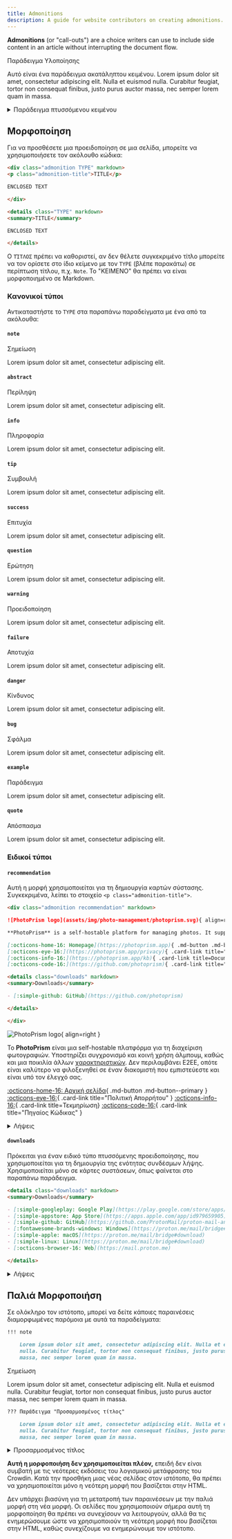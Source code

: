 ```yaml
---
title: Admonitions
description: A guide for website contributors on creating admonitions.
---
```


**Admonitions** (or "call-outs") are a choice writers can use to include side content in an article without interrupting the document flow.

<div class="admonition example" markdown>
<p class="admonition-title">Παράδειγμα Υλοποίησης</p>

Αυτό είναι ένα παράδειγμα ακατάληπτου κειμένου. Lorem ipsum dolor sit amet, consectetur adipiscing elit. Nulla et euismod nulla. Curabitur feugiat, tortor non consequat finibus, justo purus auctor massa, nec semper lorem quam in massa.

</div>

<details class="example" markdown>
<summary>Παράδειγμα πτυσσόμενου κειμένου</summary>

Αυτό είναι ένα παράδειγμα κειμένου. Lorem ipsum dolor sit amet, consectetur adipiscing elit. Nulla et euismod nulla. Curabitur feugiat, tortor non consequat finibus, justo purus auctor massa, nec semper lorem quam in massa.

</details>

## Μορφοποίηση

Για να προσθέσετε μια προειδοποίηση σε μια σελίδα, μπορείτε να χρησιμοποιήσετε τον ακόλουθο κώδικα:

```markdown title="Admonition"
<div class="admonition TYPE" markdown>
<p class="admonition-title">TITLE</p>

ENCLOSED TEXT

</div>
```

```markdown title="Collapsible Admonition"
<details class="TYPE" markdown>
<summary>TITLE</summary>

ENCLOSED TEXT

</details>
```

Ο `ΤΊΤΛΟΣ` πρέπει να καθοριστεί, αν δεν θέλετε συγκεκριμένο τίτλο μπορείτε να τον ορίσετε στο ίδιο κείμενο με τον `TYPE` (βλέπε παρακάτω) σε περίπτωση τίτλου, π.χ. `Note`. Το "ΚΕΙΜΕΝΟ" θα πρέπει να είναι μορφοποιημένο σε Markdown.

### Κανονικοί τύποι

Αντικαταστήστε το `TYPE` στα παραπάνω παραδείγματα με ένα από τα ακόλουθα:

#### `note`

<div class="admonition note" markdown>
<p class="admonition-title">Σημείωση</p>

Lorem ipsum dolor sit amet, consectetur adipiscing elit.

</div>

#### `abstract`

<div class="admonition abstract" markdown>
<p class="admonition-title">Περίληψη</p>

Lorem ipsum dolor sit amet, consectetur adipiscing elit.

</div>

#### `info`

<div class="admonition info" markdown>
<p class="admonition-title">Πληροφορία</p>

Lorem ipsum dolor sit amet, consectetur adipiscing elit.

</div>

#### `tip`

<div class="admonition tip" markdown>
<p class="admonition-title">Συμβουλή</p>

Lorem ipsum dolor sit amet, consectetur adipiscing elit.

</div>

#### `success`

<div class="admonition success" markdown>
<p class="admonition-title">Επιτυχία</p>

Lorem ipsum dolor sit amet, consectetur adipiscing elit.

</div>

#### `question`

<div class="admonition question" markdown>
<p class="admonition-title">Ερώτηση</p>

Lorem ipsum dolor sit amet, consectetur adipiscing elit.

</div>

#### `warning`

<div class="admonition warning" markdown>
<p class="admonition-title">Προειδοποίηση</p>

Lorem ipsum dolor sit amet, consectetur adipiscing elit.

</div>

#### `failure`

<div class="admonition failure" markdown>
<p class="admonition-title">Αποτυχία</p>

Lorem ipsum dolor sit amet, consectetur adipiscing elit.

</div>

#### `danger`

<div class="admonition danger" markdown>
<p class="admonition-title">Κίνδυνος</p>

Lorem ipsum dolor sit amet, consectetur adipiscing elit.

</div>

#### `bug`

<div class="admonition bug" markdown>
<p class="admonition-title">Σφάλμα</p>

Lorem ipsum dolor sit amet, consectetur adipiscing elit.

</div>

#### `example`

<div class="admonition example" markdown>
<p class="admonition-title">Παράδειγμα</p>

Lorem ipsum dolor sit amet, consectetur adipiscing elit.

</div>

#### `quote`

<div class="admonition quote" markdown>
<p class="admonition-title">Απόσπασμα</p>

Lorem ipsum dolor sit amet, consectetur adipiscing elit.

</div>

### Ειδικοί τύποι

#### `recommendation`

Αυτή η μορφή χρησιμοποιείται για τη δημιουργία καρτών σύστασης. Συγκεκριμένα, λείπει το στοιχείο `<p class="admonition-title">`.

```markdown title="Recommendation Card"
<div class="admonition recommendation" markdown>

![PhotoPrism logo](assets/img/photo-management/photoprism.svg){ align=right }

**PhotoPrism** is a self-hostable platform for managing photos. It supports album syncing and sharing as well as a variety of other [features](https://photoprism.app/features). It does not include E2EE, so it's best hosted on a server that you trust and is under your control.

[:octicons-home-16: Homepage](https://photoprism.app){ .md-button .md-button--primary }
[:octicons-eye-16:](https://photoprism.app/privacy){ .card-link title="Privacy Policy" }
[:octicons-info-16:](https://photoprism.app/kb){ .card-link title=Documentation}
[:octicons-code-16:](https://github.com/photoprism){ .card-link title="Source Code" }

<details class="downloads" markdown>
<summary>Downloads</summary>

- [:simple-github: GitHub](https://github.com/photoprism)

</details>

</div>
```

<div class="result" markdown>

<div class="admonition recommendation" markdown>

![PhotoPrism logo](../assets/img/photo-management/photoprism.svg){ align=right }

Το **PhotoPrism** είναι μια self-hostable πλατφόρμα για τη διαχείριση φωτογραφιών. Υποστηρίζει συγχρονισμό και κοινή χρήση άλμπουμ, καθώς και μια ποικιλία άλλων [χαρακτηριστικών](https://photoprism.app/features). Δεν περιλαμβάνει E2EE, οπότε είναι καλύτερο να φιλοξενηθεί σε έναν διακομιστή που εμπιστεύεστε και είναι υπό τον έλεγχό σας.

[:octicons-home-16: Αρχική σελίδα](https://photoprism.app){ .md-button .md-button--primary }
[:octicons-eye-16:](https://photoprism.app/privacy){ .card-link title="Πολιτική Απορρήτου" }
[:octicons-info-16:](https://photoprism.app/kb){ .card-link title=Τεκμηρίωση}
[:octicons-code-16:](https://github.com/photoprism){ .card-link title="Πηγαίος Κώδικας" }

<details class="downloads" markdown>
<summary>Λήψεις</summary>

- [:simple-github: GitHub](https://github.com/photoprism)

</details>

</div>

</div>

#### `downloads`

Πρόκειται για έναν ειδικό τύπο πτυσσόμενης προειδοποίησης, που χρησιμοποιείται για τη δημιουργία της ενότητας συνδέσμων λήψης. Χρησιμοποιείται μόνο σε κάρτες συστάσεων, όπως φαίνεται στο παραπάνω παράδειγμα.

```markdown title="Downloads Section"
<details class="downloads" markdown>
<summary>Downloads</summary>

- [:simple-googleplay: Google Play](https://play.google.com/store/apps/details?id=ch.protonmail.android)
- [:simple-appstore: App Store](https://apps.apple.com/app/id979659905)
- [:simple-github: GitHub](https://github.com/ProtonMail/proton-mail-android/releases)
- [:fontawesome-brands-windows: Windows](https://proton.me/mail/bridge#download)
- [:simple-apple: macOS](https://proton.me/mail/bridge#download)
- [:simple-linux: Linux](https://proton.me/mail/bridge#download)
- [:octicons-browser-16: Web](https://mail.proton.me)

</details>
```

<div class="result" markdown>

<details class="downloads" markdown>
<summary>Λήψεις</summary>

- [:simple-googleplay: Google Play](https://play.google.com/store/apps/details?id=ch.protonmail.android)
- [:simple-appstore: App Store](https://apps.apple.com/app/id979659905)
- [:simple-github: GitHub](https://github.com/ProtonMail/proton-mail-android/releases)
- [:fontawesome-brands-windows: Windows](https://proton.me/mail/bridge#download)
- [:simple-apple: macOS](https://proton.me/mail/bridge#download)
- [:simple-linux: Linux](https://proton.me/mail/bridge#download)
- [:octicons-browser-16: Web](https://mail.proton.me)

</details>

</div>

## Παλιά Μορφοποιήση

Σε ολόκληρο τον ιστότοπο, μπορεί να δείτε κάποιες παραινέσεις διαμορφωμένες παρόμοια με αυτά τα παραδείγματα:

```markdown title="Admonition"
!!! note

    Lorem ipsum dolor sit amet, consectetur adipiscing elit. Nulla et euismod
    nulla. Curabitur feugiat, tortor non consequat finibus, justo purus auctor
    massa, nec semper lorem quam in massa.
```

<div class="result" markdown>

<div class="admonition note" markdown>
<p class="admonition-title">Σημείωση</p>

Lorem ipsum dolor sit amet, consectetur adipiscing elit. Nulla et euismod
nulla. Curabitur feugiat, tortor non consequat finibus, justo purus auctor
massa, nec semper lorem quam in massa.

</div>

</div>

```markdown title="Collapsible Admonition"
??? Παράδειγμα "Προσαρμοσμένος τίτλος"

    Lorem ipsum dolor sit amet, consectetur adipiscing elit. Nulla et euismod
    nulla. Curabitur feugiat, tortor non consequat finibus, justo purus auctor
    massa, nec semper lorem quam in massa.
```

<div class="result" markdown>

<details class="example" markdown>
<summary>Προσαρμοσμένος τίτλος</summary>

Lorem ipsum dolor sit amet, consectetur adipiscing elit. Nulla et euismod
nulla. Curabitur feugiat, tortor non consequat finibus, justo purus auctor
massa, nec semper lorem quam in massa.

</details>

</div>

**Αυτή η μορφοποιήση δεν χρησιμοποιείται πλέον,** επειδή δεν είναι συμβατή με τις νεότερες εκδόσεις του λογισμικού μετάφρασης του Crowdin. Κατά την προσθήκη μιας νέας σελίδας στον ιστότοπο, θα πρέπει να χρησιμοποιείται μόνο η νεότερη μορφή που βασίζεται στην HTML.

Δεν υπάρχει βιασύνη για τη μετατροπή των παραινέσεων με την παλιά μορφή στη νέα μορφή. Οι σελίδες που χρησιμοποιούν σήμερα αυτή τη μορφοποίηση θα πρέπει να συνεχίσουν να λειτουργούν, αλλά θα τις ενημερώσουμε ώστε να χρησιμοποιούν τη νεότερη μορφή που βασίζεται στην HTML, καθώς συνεχίζουμε να ενημερώνουμε τον ιστότοπο.
